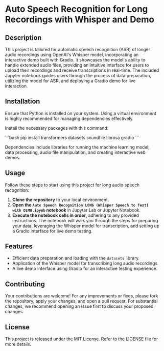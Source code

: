 
# Auto Speech Recognition for Long Recordings with Whisper and Demo

## Description
This project is tailored for automatic speech recognition (ASR) of longer audio recordings using OpenAI's Whisper model, incorporating an interactive demo built with Gradio. It showcases the model's ability to handle extended audio files, providing an intuitive interface for users to upload their recordings and receive transcriptions in real-time. The included Jupyter notebook guides users through the process of data preparation, utilizing the model for ASR, and deploying a Gradio demo for live interaction.

## Installation

Ensure that Python is installed on your system. Using a virtual environment is highly recommended for managing dependencies effectively.

Install the necessary packages with this command:

\```bash
pip install transformers datasets soundfile librosa gradio
\```

Dependencies include libraries for running the machine learning model, data processing, audio file manipulation, and creating interactive web demos.

## Usage

Follow these steps to start using this project for long audio speech recognition:

1. **Clone the repository** to your local environment.
2. **Open the `Auto Speech Recognition LONG (Whisper Speech to Text) with DEMO.ipynb` notebook** in Jupyter Lab or Jupyter Notebook.
3. **Execute the notebook cells in order**, adhering to any provided instructions. The notebook will walk you through the steps for preparing your data, leveraging the Whisper model for transcription, and setting up a Gradio interface for live demo testing.

## Features

- Efficient data preparation and loading with the `datasets` library.
- Application of the Whisper model for transcribing long audio recordings.
- A live demo interface using Gradio for an interactive testing experience.

## Contributing

Your contributions are welcome! For any improvements or fixes, please fork the repository, apply your changes, and open a pull request. For substantial changes, we recommend opening an issue first to discuss your proposed changes.

## License

This project is released under the MIT License. Refer to the LICENSE file for more details.
